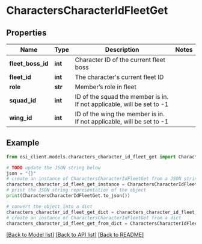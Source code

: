 # CharactersCharacterIdFleetGet


## Properties

Name | Type | Description | Notes
------------ | ------------- | ------------- | -------------
**fleet_boss_id** | **int** | Character ID of the current fleet boss | 
**fleet_id** | **int** | The character&#39;s current fleet ID | 
**role** | **str** | Member’s role in fleet | 
**squad_id** | **int** | ID of the squad the member is in. If not applicable, will be set to -1 | 
**wing_id** | **int** | ID of the wing the member is in. If not applicable, will be set to -1 | 

## Example

```python
from esi_client.models.characters_character_id_fleet_get import CharactersCharacterIdFleetGet

# TODO update the JSON string below
json = "{}"
# create an instance of CharactersCharacterIdFleetGet from a JSON string
characters_character_id_fleet_get_instance = CharactersCharacterIdFleetGet.from_json(json)
# print the JSON string representation of the object
print(CharactersCharacterIdFleetGet.to_json())

# convert the object into a dict
characters_character_id_fleet_get_dict = characters_character_id_fleet_get_instance.to_dict()
# create an instance of CharactersCharacterIdFleetGet from a dict
characters_character_id_fleet_get_from_dict = CharactersCharacterIdFleetGet.from_dict(characters_character_id_fleet_get_dict)
```
[[Back to Model list]](../README.md#documentation-for-models) [[Back to API list]](../README.md#documentation-for-api-endpoints) [[Back to README]](../README.md)


